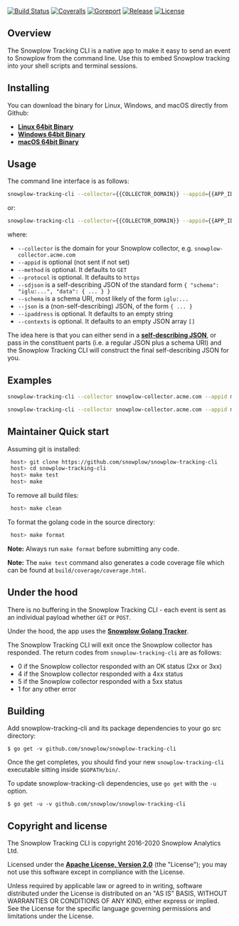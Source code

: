 [![Build Status][travis-image]][travis] [![Coveralls][coveralls-image]][coveralls] [![Goreport][goreport-image]][goreport] [![Release][release-image]][releases] [![License][license-image]][license]

## Overview

The Snowplow Tracking CLI is a native app to make it easy to send an event to Snowplow from the command line. Use this to embed Snowplow tracking into your shell scripts and terminal sessions.

## Installing

You can download the binary for Linux, Windows, and macOS directly from Github:

* [**Linux 64bit Binary**][linux-binary]
* [**Windows 64bit Binary**][windows-binary]
* [**macOS 64bit Binary**][darwin-binary]

## Usage

The command line interface is as follows:

```bash
snowplow-tracking-cli --collector={{COLLECTOR_DOMAIN}} --appid={{APP_ID}} --method=[POST|GET] --sdjson={{SELF_DESC_JSON}}
```

or:

```bash
snowplow-tracking-cli --collector={{COLLECTOR_DOMAIN}} --appid={{APP_ID}} --method=[POST|GET] --schema={{SCHEMA_URI}} --json={{JSON}}
```

where:

* `--collector` is the domain for your Snowplow collector, e.g. `snowplow-collector.acme.com`
* `--appid` is optional (not sent if not set)
* `--method` is optional. It defaults to `GET`
* `--protocol` is optional. It defaults to `https`
* `--sdjson` is a self-describing JSON of the standard form `{ "schema": "iglu:...", "data": { ... } }`
* `--schema` is a schema URI, most likely of the form `iglu:...`
* `--json` is a (non-self-describing) JSON, of the form `{ ... }`
* `--ipaddress` is optional. It defaults to an empty string
* `--contexts` is optional. It defaults to an empty JSON array `[]`

The idea here is that you can either send in a [**self-describing JSON**][sd-json], or pass in the constituent parts (i.e. a regular JSON plus a schema URI) and the Snowplow Tracking CLI will construct the final self-describing JSON for you.

## Examples

```bash
snowplow-tracking-cli --collector snowplow-collector.acme.com --appid myappid --method POST --schema iglu:com.snowplowanalytics.snowplow/event/jsonschema/1-0-0 --json "{\"hello\":\"world\"}"
```

```bash
snowplow-tracking-cli --collector snowplow-collector.acme.com --appid myappid --method POST --sdjson "{\"schema\":\"iglu:com.snowplowanalytics.snowplow/event/jsonschema/1-0-0\", \"data\":{\"hello\":\"world\"}}"
```

## Maintainer Quick start

Assuming git is installed:

```bash
 host> git clone https://github.com/snowplow/snowplow-tracking-cli
 host> cd snowplow-tracking-cli
 host> make test
 host> make
```

To remove all build files:

```bash
 host> make clean
```

To format the golang code in the source directory:

```bash
 host> make format
```

**Note:** Always run `make format` before submitting any code.

**Note:** The `make test` command also generates a code coverage file which can be found at `build/coverage/coverage.html`.

## Under the hood

There is no buffering in the Snowplow Tracking CLI - each event is sent as an individual payload whether `GET` or `POST`.

Under the hood, the app uses the [**Snowplow Golang Tracker**][golang-tracker].

The Snowplow Tracking CLI will exit once the Snowplow collector has responded. The return codes from `snowplow-tracking-cli` are as follows:

* 0 if the Snowplow collector responded with an OK status (2xx or 3xx)
* 4 if the Snowplow collector responded with a 4xx status
* 5 if the Snowplow collector responded with a 5xx status
* 1 for any other error

## Building

Add snowplow-tracking-cli and its package dependencies to your go src directory:

```
$ go get -v github.com/snowplow/snowplow-tracking-cli
```

Once the get completes, you should find your new `snowplow-tracking-cli` executable sitting inside `$GOPATH/bin/`.

To update snowplow-tracking-cli dependencies, use `go get` with the `-u` option.

```
$ go get -u -v github.com/snowplow/snowplow-tracking-cli
```

## Copyright and license

The Snowplow Tracking CLI is copyright 2016-2020 Snowplow Analytics Ltd.

Licensed under the **[Apache License, Version 2.0][license]** (the "License");
you may not use this software except in compliance with the License.

Unless required by applicable law or agreed to in writing, software
distributed under the License is distributed on an "AS IS" BASIS,
WITHOUT WARRANTIES OR CONDITIONS OF ANY KIND, either express or implied.
See the License for the specific language governing permissions and
limitations under the License.

[license]: http://www.apache.org/licenses/LICENSE-2.0

[travis-image]: https://travis-ci.org/snowplow/snowplow-tracking-cli.png?branch=master
[travis]: https://travis-ci.org/snowplow/snowplow-tracking-cli

[release-image]: http://img.shields.io/badge/release-0.4.0-6ad7e5.svg?style=flat
[releases]: https://github.com/snowplow/snowplow-tracking-cli/releases

[license-image]: http://img.shields.io/badge/license-Apache--2-blue.svg?style=flat
[license]: http://www.apache.org/licenses/LICENSE-2.0

[goreport-image]: https://goreportcard.com/badge/github.com/snowplow/snowplow-tracking-cli
[goreport]: https://goreportcard.com/report/github.com/snowplow/snowplow-tracking-cli

[coveralls-image]: https://coveralls.io/repos/github/snowplow/snowplow-tracking-cli/badge.svg?branch=master
[coveralls]: https://coveralls.io/github/snowplow/snowplow-tracking-cli?branch=master

[golang-tracker]: https://github.com/snowplow/snowplow-golang-tracker
[sd-json]: http://snowplowanalytics.com/blog/2014/05/15/introducing-self-describing-jsons/

[linux-binary]: https://github.com/snowplow/snowplow-tracking-cli/releases/download/0.4.0/snowplow_tracking_cli_0.4.0_linux_amd64.zip
[windows-binary]: https://github.com/snowplow/snowplow-tracking-cli/releases/download/0.4.0/snowplow_tracking_cli_0.4.0_windows_amd64.zip
[darwin-binary]: https://github.com/snowplow/snowplow-tracking-cli/releases/download/0.4.0/snowplow_tracking_cli_0.4.0_darwin_amd64.zip
